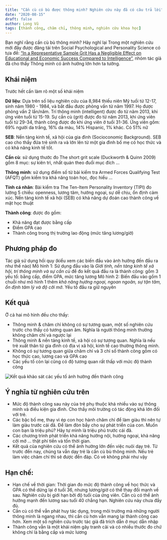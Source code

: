 ```yaml
---
title: "Cần cù có bù được thông minh? Nghiên cứu này đã có câu trả lời"
date: "2020-08-15"
draft: false
author: Long Vũ
tags: [thành công, chăm chỉ, thông minh, nghiên cứu khoa học]
---
```


Bạn nghĩ rằng cần cù bù thông minh? Hãy nghĩ lại
Trong một nghiên cứu mới đây được đăng tải trên Social Psychological and Personality Science có tựa đề: [“In a Representative Sample Grit Has a Negligible Effect on Educational and Economic Success Compared to Intelligence”](https://drive.google.com/file/d/1zVTCgJKhDZfOY4a0wws6-dQb4ZD_jK7K/view?usp=sharing), nhóm tác giả đã cho thấy Thông minh có ảnh hưởng lớn hơn ta tưởng.

## Khái niệm
Trước hết cần làm rõ một số khái niệm

__Dữ liệu__: Dựa trên số liệu nghiên cứu của 8,984 thiếu niên Mỹ tuổi từ 12-17, sinh năm 1980 - 1984, và bắt đầu được phỏng vấn từ năm 1997. Họ được phỏng vấn 2 lần/năm. Trí thông minh (intelligent) được đo từ năm 2013, khi ứng viên tuổi từ 15-19. Sự cần cù (grit) được đo từ năm 2013, khi ứng viên tuổi từ 29-34, thành công được đo khi ứng viên ở tuổi 31-36. Ứng viên gồm: 69% người da trắng, 16% da màu, 14% Hispanic, 1% khác. Có 51% nữ

__SEB__: Nền tảng kinh tế, xã hội của gia đình (Socioconomic Background). SEB cao cho thấy đứa trẻ sinh ra và lớn lên từ một gia đình bố mẹ có học thức và có khả năng kinh tế tốt.

__Cần cù__: sử dụng thước đo The short grit scale (Duckworth & Quinn 2009) gồm 8 mục: sự kiên trì, nhất quán theo đuổi mục đích …

__Thông minh__: sử dụng điểm số từ bài kiểm tra Armed Forces Qualifying Test (AFQT) gồm kiểm tra khả năng toán học, đọc hiểu …

__Tính cá nhân__:  Bài kiểm tra The Ten-Item Personality Inventory (TIPI)  đo lường 5 chiều: openness, lương tâm, hướng ngoại, sự dễ chịu, ổn định cảm xúc.
Nền tảng kinh tế xã hội (SEB) có khả năng dự đoán cao thành công về mặt học thuật

__Thành công__: được đo gồm:
- Khả năng đạt được bằng cấp
- Điểm GPA cao
- Thành công trong thị trường lao động (mức tăng lương/giờ)

## Phương pháp đo

Tác giả sử dụng hồi quy (kiểu xem các biến đầu vào ảnh hưởng đến đầu ra như thế nào)
Mô hình 1: Sử dụng đầu vào là _Giới tính, nền tảng kinh tế xã hội, trí thông minh và sự cần cù_ để đo kết quả đầu ra là thành công: gồm 3 yếu tố: bằng cấp, điểm GPA, mức tăng lương
Mô hình 2: Biến đầu vào gồm 1 chuỗi như mô hình 1 thêm _khả năng hướng ngoại, ngoan ngoãn, sự tận tâm, ổn định tâm lý và độ cởi mở_. Yếu tố đầu ra giữ nguyên

## Kết quả
Ở cả hai mô hình đều cho thấy:
- Thông minh & chăm chỉ không có sự tương quan, một số nghiên cứu trước cho thấy có tương quan âm. Nghĩa là người thông minh thường không chăm chỉ và ngược lại
- Thông minh & nền tảng kinh tế, xã hội có sự tương quan. Nghĩa là nếu trẻ xuất thân từ gia đình có địa vị xã hội, kinh tế cao thường thông minh.
- Không có sự tương quan giữa chăm chỉ và 3 chỉ số thành công gồm có học thức cao, lương cao và GPA cao
- Các yếu tố còn lại cũng có độ tương quan rất thấp với mức độ thành công

![Kết quả khảo sát các yếu tố ảnh hưởng đến thành công](/post/img/grit-intelligent.png)

## Ý nghĩa từ nghiên cứu trên
- Mức độ thành công sau này của trẻ phụ thuộc khá nhiều vào sự thông minh và điều kiện gia đình. Cho thấy môi trường có tác động khá lớn đối với trẻ.
- Các bậc bố mẹ, thay vì ép con học hành chăm chỉ để làm giàu thì nên tự làm giàu trước cái đã. Để làm đòn bẩy cho sự phát triển của con. Muốn con bạn là triệu phú? Hãy tự mình là triệu phú trước cái đã.
- Các chương trình phát triển khả năng hướng nội, hướng ngoại, khả năng cởi mở ... thật phí tiền và tốn thời gian.
- Kết quả của nghiên cứu có thể ảnh hưởng lớn đến việc nuôi dạy trẻ. Từ trước đến nay, chúng ta vẫn dạy trẻ là cần cù bù thông minh. Nếu trẻ làm việc chăm chỉ thì sẽ được đền đáp. Có vẻ không phải như vậy 

## Hạn chế:
- Hạn chế về thời gian: Thời gian đo mức độ thành công về học thức và GPA có thể dừng lại ở tuổi 36, nhưng lương/giờ có thể thay đổi mạnh về sau. Nghiên cứu bị giới hạn bởi độ tuổi của ứng viên. Cần cù có thể ảnh hưởng mạnh đến lương sau tuổi 40 chẳng hạn. Nghiên cứu này chưa đầy đủ.
- Cần cù có thể vẫn phát huy tác dụng, trong môi trường mà những người thông minh là ngang nhau, thì cần cù hơn vẫn mang lại thành công cao hơn. Xem một số nghiên cứu trước tác giả đã trích dẫn ở mục dẫn nhập
- Thành công vẫn là một khái niệm gây tranh cãi và có nhiều thước đo chứ không chỉ là bằng cấp và mức lương


